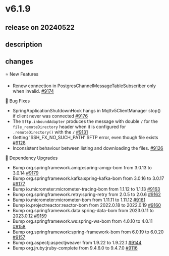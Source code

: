# v6.1.9

## release on 20240522

## description

## changes

⭐ New Features

* Renew connection in PostgresChannelMessageTableSubscriber only when invalid. <a href="https://github.com/spring-projects/spring-integration/issues/9174" data-hovercard-type="issue" data-hovercard-url="/spring-projects/spring-integration/issues/9174/hovercard">#9174</a>

🐞 Bug Fixes

* SpringApplicationShutdownHook hangs in Mqttv5ClientManager stop() if client never was connected <a href="https://github.com/spring-projects/spring-integration/issues/9176" data-hovercard-type="issue" data-hovercard-url="/spring-projects/spring-integration/issues/9176/hovercard">#9176</a>
* The <code>Sftp.inboundAdapter</code> produces the message with double <code>/</code> for the <code>file\_remoteDirectory</code> header when it is configured for <code>.remoteDirectory()</code> with the <code>/</code> <a href="https://github.com/spring-projects/spring-integration/issues/9131" data-hovercard-type="issue" data-hovercard-url="/spring-projects/spring-integration/issues/9131/hovercard">#9131</a>
* Getting 'SSH_FX_NO_SUCH_PATH' SFTP error, even though file exists <a href="https://github.com/spring-projects/spring-integration/issues/9128" data-hovercard-type="issue" data-hovercard-url="/spring-projects/spring-integration/issues/9128/hovercard">#9128</a>
* Inconsistent behaviour between listing and downloading the files. <a href="https://github.com/spring-projects/spring-integration/issues/9126" data-hovercard-type="issue" data-hovercard-url="/spring-projects/spring-integration/issues/9126/hovercard">#9126</a>

🔨 Dependency Upgrades

* Bump org.springframework.amqp:spring-amqp-bom from 3.0.13 to 3.0.14 <a href="https://github.com/spring-projects/spring-integration/pull/9179" data-hovercard-type="pull_request" data-hovercard-url="/spring-projects/spring-integration/pull/9179/hovercard">#9179</a>
* Bump org.springframework.kafka:spring-kafka-bom from 3.0.16 to 3.0.17 <a href="https://github.com/spring-projects/spring-integration/pull/9177" data-hovercard-type="pull_request" data-hovercard-url="/spring-projects/spring-integration/pull/9177/hovercard">#9177</a>
* Bump io.micrometer:micrometer-tracing-bom from 1.1.12 to 1.1.13 <a href="https://github.com/spring-projects/spring-integration/pull/9163" data-hovercard-type="pull_request" data-hovercard-url="/spring-projects/spring-integration/pull/9163/hovercard">#9163</a>
* Bump org.springframework.retry:spring-retry from 2.0.5 to 2.0.6 <a href="https://github.com/spring-projects/spring-integration/pull/9162" data-hovercard-type="pull_request" data-hovercard-url="/spring-projects/spring-integration/pull/9162/hovercard">#9162</a>
* Bump io.micrometer:micrometer-bom from 1.11.11 to 1.11.12 <a href="https://github.com/spring-projects/spring-integration/pull/9161" data-hovercard-type="pull_request" data-hovercard-url="/spring-projects/spring-integration/pull/9161/hovercard">#9161</a>
* Bump io.projectreactor:reactor-bom from 2022.0.18 to 2022.0.19 <a href="https://github.com/spring-projects/spring-integration/pull/9160" data-hovercard-type="pull_request" data-hovercard-url="/spring-projects/spring-integration/pull/9160/hovercard">#9160</a>
* Bump org.springframework.data:spring-data-bom from 2023.0.11 to 2023.0.12 <a href="https://github.com/spring-projects/spring-integration/pull/9159" data-hovercard-type="pull_request" data-hovercard-url="/spring-projects/spring-integration/pull/9159/hovercard">#9159</a>
* Bump org.springframework.ws:spring-ws-bom from 4.0.10 to 4.0.11 <a href="https://github.com/spring-projects/spring-integration/pull/9158" data-hovercard-type="pull_request" data-hovercard-url="/spring-projects/spring-integration/pull/9158/hovercard">#9158</a>
* Bump org.springframework:spring-framework-bom from 6.0.19 to 6.0.20 <a href="https://github.com/spring-projects/spring-integration/pull/9157" data-hovercard-type="pull_request" data-hovercard-url="/spring-projects/spring-integration/pull/9157/hovercard">#9157</a>
* Bump org.aspectj:aspectjweaver from 1.9.22 to 1.9.22.1 <a href="https://github.com/spring-projects/spring-integration/pull/9144" data-hovercard-type="pull_request" data-hovercard-url="/spring-projects/spring-integration/pull/9144/hovercard">#9144</a>
* Bump org.jruby:jruby-complete from 9.4.6.0 to 9.4.7.0 <a href="https://github.com/spring-projects/spring-integration/pull/9116" data-hovercard-type="pull_request" data-hovercard-url="/spring-projects/spring-integration/pull/9116/hovercard">#9116</a>

